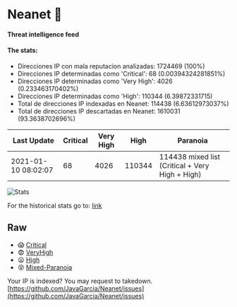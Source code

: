 # Neanet :hocho:
#### Threat intelligence feed
#### The stats:

- Direcciones IP con mala reputacion analizadas: 1724469 (100%)
- Direcciones IP determinadas como 'Critical':  68 (0.00394324281851%)
- Direcciones IP determinadas como 'Very High':  4026 (0.233463170402%)
- Direcciones IP determinadas como 'High':  110344 (6.39872331715)
- Total de direcciones IP indexadas en Neanet:  114438 (6.63612973037%)
- Total de direcciones IP descartadas en Neanet:  1610031 (93.3638702696%)

| Last Update | Critical | Very High | High | Paranoia |
| --- | --- | --- | --- | --- |
| 2021-01-10 08:02:07 | 68 | 4026 | 110344 | 114438 mixed list (Critical + Very High + High)|

![Stats](https://docs.google.com/spreadsheets/d/e/2PACX-1vSnaNMIXVabIpDJjufMlzH7poXnshF3mgd8Is1g9ytUEzVsP5my4Trn8f-xkoLLQ38xpL3HtmUexLo6/pubchart?oid=501124687&format=image)

For the historical stats go to: [link](/stats.csv)
## Raw
- :scream: [Critical](https://raw.githubusercontent.com/JavaGarcia/Neanet/master/blacklists/neanet_critical.txt)
- :fearful: [VeryHigh](https://raw.githubusercontent.com/JavaGarcia/Neanet/master/blacklists/neanet_veryHigh.txtt)
- :frowning: [High](https://raw.githubusercontent.com/JavaGarcia/Neanet/master/blacklists/neanet_high.txt)
- :dizzy_face: [Mixed-Paranoia](https://raw.githubusercontent.com/JavaGarcia/Neanet/master/blacklists/neanet_all.txt)


Your IP is indexed? You may request to takedown. [https://github.com/JavaGarcia/Neanet/issues](https://github.com/JavaGarcia/Neanet/issues)






























































































































































































































































































































































































































































































































































































































































































































































































































































































































































































































































































































































































































































































































































































































































































































































































































































































































































































































































































































































































































































































































































































































































































































































































































































































































































































































































































































































































































































































































































































































































































































































































































































































































































































































































































































